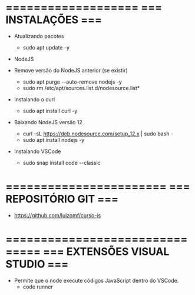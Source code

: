 ===================
=== INSTALAÇÕES ===
===================

* Atualizando pacotes
    - sudo apt update -y

* NodeJS
* Remove versão do NodeJS anterior (se existir)
    - sudo apt purge --auto-remove nodejs -y
    - sudo rm /etc/apt/sources.list.d/nodesource.list*

* Instalando o curl
    - sudo apt install curl -y

* Baixando NodeJS versão 12
    - curl -sL https://deb.nodesource.com/setup_12.x | sudo bash -
    - sudo apt install nodejs -y

* Instalando VSCode
    - sudo snap install code --classic

=======================
=== REPOSITÓRIO GIT ===
=======================

* https://github.com/luizomf/curso-js

===============================
=== EXTENSÕES VISUAL STUDIO ===
===============================

* Permite que o node execute códigos JavaScript dentro do VSCode.
    - code runner